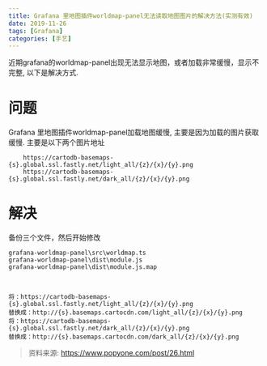 ```yaml
---
title: Grafana 里地图插件worldmap-panel无法读取地图图片的解决方法(实测有效)
date: 2019-11-26
tags: [Grafana]
categories: [手艺]
---
```

近期grafana的worldmap-panel出现无法显示地图，或者加载非常缓慢，显示不完整, 以下是解决方式.

<!-- more -->

# 问题
Grafana 里地图插件worldmap-panel加载地图缓慢, 主要是因为加载的图片获取缓慢. 主要是以下两个图片地址
```
    https://cartodb-basemaps-{s}.global.ssl.fastly.net/light_all/{z}/{x}/{y}.png
    https://cartodb-basemaps-{s}.global.ssl.fastly.net/dark_all/{z}/{x}/{y}.png

```


# 解决
备份三个文件，然后开始修改
```
grafana-worldmap-panel\src\worldmap.ts
grafana-worldmap-panel\dist\module.js
grafana-worldmap-panel\dist\module.js.map



将：https://cartodb-basemaps-{s}.global.ssl.fastly.net/light_all/{z}/{x}/{y}.png
替换成：http://{s}.basemaps.cartocdn.com/light_all/{z}/{x}/{y}.png
将：https://cartodb-basemaps-{s}.global.ssl.fastly.net/dark_all/{z}/{x}/{y}.png
替换成：http://{s}.basemaps.cartocdn.com/dark_all/{z}/{x}/{y}.png
```


> 资料来源: https://www.popyone.com/post/26.html



